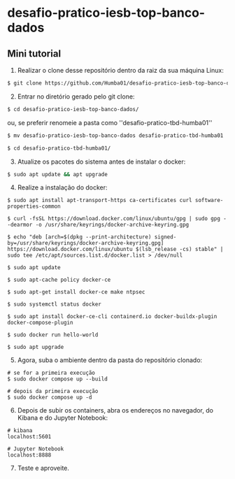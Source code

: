 # desafio-pratico-iesb-top-banco-dados

## Mini tutorial

1. Realizar o clone desse repositório dentro da raiz da sua máquina Linux:
```bash
$ git clone https://github.com/Humba01/desafio-pratico-iesb-top-banco-dados.git
```

2. Entrar no diretório gerado pelo git clone:
```bash
$ cd desafio-pratico-iesb-top-banco-dados/
```
ou, se preferir renomeie a pasta como ''desafio-pratico-tbd-humba01''
```bash
$ mv desafio-pratico-iesb-top-banco-dados desafio-pratico-tbd-humba01

$ cd desafio-pratico-tbd-humba01/
```

3. Atualize os pacotes do sistema antes de instalar o docker:
```bash
$ sudo apt update && apt upgrade
```

4. Realize a instalação do docker:
```
$ sudo apt install apt-transport-https ca-certificates curl software-properties-common

$ curl -fsSL https://download.docker.com/linux/ubuntu/gpg | sudo gpg --dearmor -o /usr/share/keyrings/docker-archive-keyring.gpg

$ echo "deb [arch=$(dpkg --print-architecture) signed-by=/usr/share/keyrings/docker-archive-keyring.gpg] https://download.docker.com/linux/ubuntu $(lsb_release -cs) stable" | sudo tee /etc/apt/sources.list.d/docker.list > /dev/null

$ sudo apt update

$ sudo apt-cache policy docker-ce

$ sudo apt-get install docker-ce make ntpsec

$ sudo systemctl status docker

$ sudo apt install docker-ce-cli containerd.io docker-buildx-plugin docker-compose-plugin

$ sudo docker run hello-world

$ sudo apt upgrade
```

5. Agora, suba o ambiente dentro da pasta do repositório clonado:
```
# se for a primeira execução 
$ sudo docker compose up --build

# depois da primeira execução
$ sudo docker compose up -d
```

6. Depois de subir os containers, abra os endereços no navegador, do Kibana e do Jupyter Notebook:
```
# kibana
localhost:5601

# Jupyter Notebook 
localhost:8888
```

7. Teste e aproveite.

